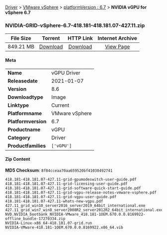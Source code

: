 
[Driver](/README.md)  >  [VMware vSphere](/index/Driver/VMware_vSphere.md)  >  [platformVersion : 6.7](/index/Driver/VMware_vSphere/6.7.md)  >  **NVIDIA vGPU for vSphere 6.7**


### NVIDIA-GRID-vSphere-6.7-418.181-418.181.07-427.11.zip

| **File Size** | **Torrent**  | **HTTP Link** | **Internet Archive** |
|:-------------:|:------------:|:-------------:|:--------------------:|
| 849.21 MB |  [Download](https://archive.org/download/nvgpu_NVIDIA-GRID-vSphere-6.7-418.181-418.181.07-427.11.zip_5w13ccgn/nvgpu_NVIDIA-GRID-vSphere-6.7-418.181-418.181.07-427.11.zip_5w13ccgn_archive.torrent)       | [Download](https://archive.org/compress/nvgpu_NVIDIA-GRID-vSphere-6.7-418.181-418.181.07-427.11.zip_5w13ccgn) | [View Page](https://archive.org/details/nvgpu_NVIDIA-GRID-vSphere-6.7-418.181-418.181.07-427.11.zip_5w13ccgn)       |

#### Meta

<table>
<tr><td><strong>Name</strong></td><td>vGPU Driver</td></tr>
<tr><td><strong>Releasedate</strong></td><td>2021-01-07</td></tr>
<tr><td><strong>Version</strong></td><td>8.6</td></tr>
<tr><td><strong>Downloadtype</strong></td><td>Image</td></tr>
<tr><td><strong>Linktype</strong></td><td>Current</td></tr>
<tr><td><strong>Platformname</strong></td><td>VMware vSphere</td></tr>
<tr><td><strong>Platformversion</strong></td><td>6.7</td></tr>
<tr><td><strong>Productname</strong></td><td>vGPU</td></tr>
<tr><td><strong>Category</strong></td><td>Driver</td></tr>
<tr><td><strong>Productfamilies</strong></td><td><code>['vGPU']</code></td></tr>
</table>

#### Zip Content

**MD5 Checksum**: `8f84cceaa70aa659520bf41030492741`

```text
418.181-418.181.07-427.11-grid-gpumodeswitch-user-guide.pdf
418.181-418.181.07-427.11-grid-licensing-user-guide.pdf
418.181-418.181.07-427.11-grid-software-quick-start-guide.pdf
418.181-418.181.07-427.11-grid-vgpu-release-notes-vmware-vsphere.pdf
418.181-418.181.07-427.11-grid-vgpu-user-guide.pdf
418.181-418.181.07-427.11-whats-new-vgpu.pdf
427.11_grid_win10_server2016_server2019_64bit_international.exe
427.11_grid_win7_win8_server2008R2_server2012R2_64bit_international.exe
NVD.NVIDIA_bootbank_NVIDIA-VMware_418.181-1OEM.670.0.0.8169922-offline_bundle-17270334.zip
NVIDIA-Linux-x86_64-418.181.07-grid.run
NVIDIA-VMware-418.181-1OEM.670.0.0.8169922.x86_64.vib
```